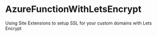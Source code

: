 # AzureFunctionWithLetsEncrypt
Using Site Extensions to setup SSL for your custom domains with Lets Encrypt
